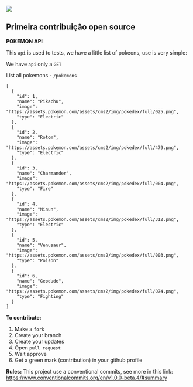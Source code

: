 ![](https://i.imgur.com/xG74tOh.png)

## Primeira contribuição open source

**POKEMON API**

This `api` is used to tests, we have a little list of pokeons, use is very simple:

We have `api` only a `GET`

List all pokemons - `/pokemons`

```json=
[
  {
    "id": 1,
    "name": "Pikachu",
    "image": "https://assets.pokemon.com/assets/cms2/img/pokedex/full/025.png",
    "type": "Electric"
  },
  {
    "id": 2,
    "name": "Rotom",
    "image": "https://assets.pokemon.com/assets/cms2/img/pokedex/full/479.png",
    "type": "Electric"
  },
  {
    "id": 3,
    "name": "Charmander",
    "image": "https://assets.pokemon.com/assets/cms2/img/pokedex/full/004.png",
    "type": "Fire"
  },
  {
    "id": 4,
    "name": "Minun",
    "image": "https://assets.pokemon.com/assets/cms2/img/pokedex/full/312.png",
    "type": "Electric"
  },
  {
    "id": 5,
    "name": "Venusaur",
    "image": "https://assets.pokemon.com/assets/cms2/img/pokedex/full/003.png",
    "type": "Poison"
  },
  {
    "id": 6,
    "name": "Geodude",
    "image": "https://assets.pokemon.com/assets/cms2/img/pokedex/full/074.png",
    "type": "Fighting"
  }
]
```

**To contribute:**

1. Make a `fork`
2. Create your branch
3. Create your updates
4. Open `pull request`
5. Wait approve
6. Get a green mark (contribution) in your github profile

**Rules:**
This project use a conventional commits, see more in this link:
https://www.conventionalcommits.org/en/v1.0.0-beta.4/#summary
